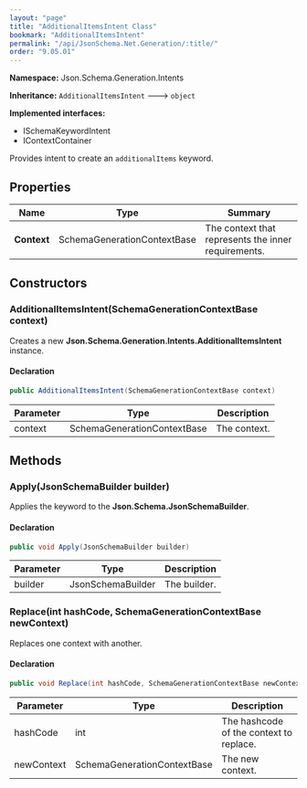 ```yaml
---
layout: "page"
title: "AdditionalItemsIntent Class"
bookmark: "AdditionalItemsIntent"
permalink: "/api/JsonSchema.Net.Generation/:title/"
order: "9.05.01"
---
```

**Namespace:** Json.Schema.Generation.Intents

**Inheritance:**
`AdditionalItemsIntent`
 🡒 
`object`

**Implemented interfaces:**

- ISchemaKeywordIntent
- IContextContainer

Provides intent to create an `additionalItems` keyword.

## Properties

| Name | Type | Summary |
|---|---|---|
| **Context** | SchemaGenerationContextBase | The context that represents the inner requirements. |

## Constructors

### AdditionalItemsIntent(SchemaGenerationContextBase context)

Creates a new **Json.Schema.Generation.Intents.AdditionalItemsIntent** instance.

#### Declaration

```c#
public AdditionalItemsIntent(SchemaGenerationContextBase context)
```

| Parameter | Type | Description |
|---|---|---|
| context | SchemaGenerationContextBase | The context. |


## Methods

### Apply(JsonSchemaBuilder builder)

Applies the keyword to the **Json.Schema.JsonSchemaBuilder**.

#### Declaration

```c#
public void Apply(JsonSchemaBuilder builder)
```

| Parameter | Type | Description |
|---|---|---|
| builder | JsonSchemaBuilder | The builder. |


### Replace(int hashCode, SchemaGenerationContextBase newContext)

Replaces one context with another.

#### Declaration

```c#
public void Replace(int hashCode, SchemaGenerationContextBase newContext)
```

| Parameter | Type | Description |
|---|---|---|
| hashCode | int | The hashcode of the context to replace. |
| newContext | SchemaGenerationContextBase | The new context. |


